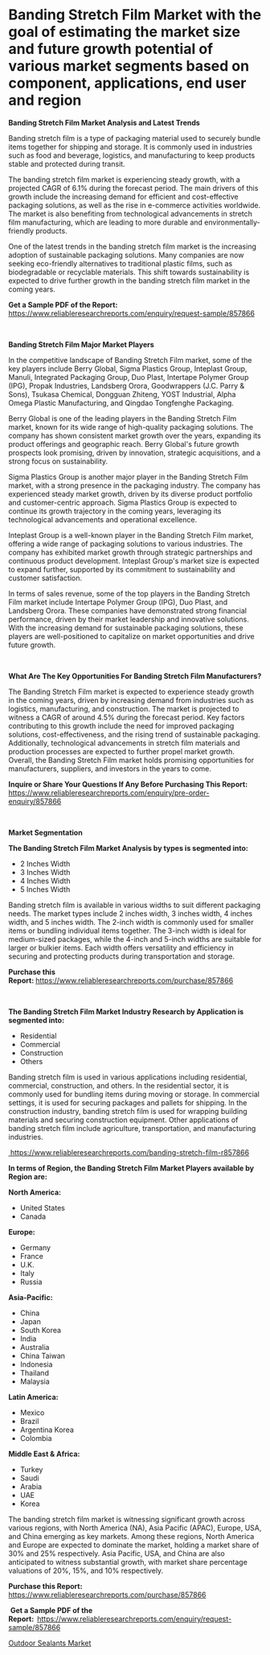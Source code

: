 <p><h1>Banding Stretch Film Market with the goal of estimating the market size and future growth potential of various market segments based on component, applications, end user and region</h1></p><p><strong>Banding Stretch Film Market Analysis and Latest Trends</strong></p>
<p><p>Banding stretch film is a type of packaging material used to securely bundle items together for shipping and storage. It is commonly used in industries such as food and beverage, logistics, and manufacturing to keep products stable and protected during transit. </p><p>The banding stretch film market is experiencing steady growth, with a projected CAGR of 6.1% during the forecast period. The main drivers of this growth include the increasing demand for efficient and cost-effective packaging solutions, as well as the rise in e-commerce activities worldwide. The market is also benefiting from technological advancements in stretch film manufacturing, which are leading to more durable and environmentally-friendly products.</p><p>One of the latest trends in the banding stretch film market is the increasing adoption of sustainable packaging solutions. Many companies are now seeking eco-friendly alternatives to traditional plastic films, such as biodegradable or recyclable materials. This shift towards sustainability is expected to drive further growth in the banding stretch film market in the coming years.</p></p>
<p><strong>Get a Sample PDF of the Report:&nbsp;</strong> <a href="https://www.reliableresearchreports.com/enquiry/request-sample/857866">https://www.reliableresearchreports.com/enquiry/request-sample/857866</a></p>
<p>&nbsp;</p>
<p><strong>Banding Stretch Film Major Market Players</strong></p>
<p><p>In the competitive landscape of Banding Stretch Film market, some of the key players include Berry Global, Sigma Plastics Group, Inteplast Group, Manuli, Integrated Packaging Group, Duo Plast, Intertape Polymer Group (IPG), Propak Industries, Landsberg Orora, Goodwrappers (J.C. Parry & Sons), Tsukasa Chemical, Dongguan Zhiteng, YOST Industrial, Alpha Omega Plastic Manufacturing, and Qingdao Tongfenghe Packaging.</p><p>Berry Global is one of the leading players in the Banding Stretch Film market, known for its wide range of high-quality packaging solutions. The company has shown consistent market growth over the years, expanding its product offerings and geographic reach. Berry Global's future growth prospects look promising, driven by innovation, strategic acquisitions, and a strong focus on sustainability.</p><p>Sigma Plastics Group is another major player in the Banding Stretch Film market, with a strong presence in the packaging industry. The company has experienced steady market growth, driven by its diverse product portfolio and customer-centric approach. Sigma Plastics Group is expected to continue its growth trajectory in the coming years, leveraging its technological advancements and operational excellence.</p><p>Inteplast Group is a well-known player in the Banding Stretch Film market, offering a wide range of packaging solutions to various industries. The company has exhibited market growth through strategic partnerships and continuous product development. Inteplast Group's market size is expected to expand further, supported by its commitment to sustainability and customer satisfaction.</p><p>In terms of sales revenue, some of the top players in the Banding Stretch Film market include Intertape Polymer Group (IPG), Duo Plast, and Landsberg Orora. These companies have demonstrated strong financial performance, driven by their market leadership and innovative solutions. With the increasing demand for sustainable packaging solutions, these players are well-positioned to capitalize on market opportunities and drive future growth.</p></p>
<p>&nbsp;</p>
<p><strong>What Are The Key Opportunities For Banding Stretch Film Manufacturers?</strong></p>
<p><p>The Banding Stretch Film market is expected to experience steady growth in the coming years, driven by increasing demand from industries such as logistics, manufacturing, and construction. The market is projected to witness a CAGR of around 4.5% during the forecast period. Key factors contributing to this growth include the need for improved packaging solutions, cost-effectiveness, and the rising trend of sustainable packaging. Additionally, technological advancements in stretch film materials and production processes are expected to further propel market growth. Overall, the Banding Stretch Film market holds promising opportunities for manufacturers, suppliers, and investors in the years to come.</p></p>
<p><strong>Inquire or Share Your Questions If Any Before Purchasing This Report:</strong> <a href="https://www.reliableresearchreports.com/enquiry/pre-order-enquiry/857866">https://www.reliableresearchreports.com/enquiry/pre-order-enquiry/857866</a></p>
<p>&nbsp;</p>
<p><strong>Market Segmentation</strong></p>
<p><strong>The Banding Stretch Film Market Analysis by types is segmented into:</strong></p>
<p><ul><li>2 Inches Width</li><li>3 Inches Width</li><li>4 Inches Width</li><li>5 Inches Width</li></ul></p>
<p><p>Banding stretch film is available in various widths to suit different packaging needs. The market types include 2 inches width, 3 inches width, 4 inches width, and 5 inches width. The 2-inch width is commonly used for smaller items or bundling individual items together. The 3-inch width is ideal for medium-sized packages, while the 4-inch and 5-inch widths are suitable for larger or bulkier items. Each width offers versatility and efficiency in securing and protecting products during transportation and storage.</p></p>
<p><strong>Purchase this Report:&nbsp;</strong><a href="https://www.reliableresearchreports.com/purchase/857866">https://www.reliableresearchreports.com/purchase/857866</a></p>
<p>&nbsp;</p>
<p><strong>The Banding Stretch Film Market Industry Research by Application is segmented into:</strong></p>
<p><ul><li>Residential</li><li>Commercial</li><li>Construction</li><li>Others</li></ul></p>
<p><p>Banding stretch film is used in various applications including residential, commercial, construction, and others. In the residential sector, it is commonly used for bundling items during moving or storage. In commercial settings, it is used for securing packages and pallets for shipping. In the construction industry, banding stretch film is used for wrapping building materials and securing construction equipment. Other applications of banding stretch film include agriculture, transportation, and manufacturing industries.</p></p>
<p><a href="https://www.reliableresearchreports.com/banding-stretch-film-r857866">&nbsp;https://www.reliableresearchreports.com/banding-stretch-film-r857866</a></p>
<p><strong>In terms of Region, the Banding Stretch Film Market Players available by Region are:</strong></p>
<p>
    <p> <strong> North America: </strong>
        <ul>
            <li>United States</li>
            <li>Canada</li>
        </ul>
        </p> 
    <p> <strong> Europe: </strong>
        <ul>
            <li>Germany</li>
            <li>France</li>
            <li>U.K.</li>
            <li>Italy</li>
            <li>Russia</li>
        </ul>
        </p> 
    <p> <strong> Asia-Pacific: </strong>
        <ul>
            <li>China</li>
            <li>Japan</li>
            <li>South Korea</li>
            <li>India</li>
            <li>Australia</li>
            <li>China Taiwan</li>
            <li>Indonesia</li>
            <li>Thailand</li>
            <li>Malaysia</li>
        </ul>
        </p> 
    <p> <strong> Latin America: </strong>
        <ul>
            <li>Mexico</li>
            <li>Brazil</li>
            <li>Argentina Korea</li>
            <li>Colombia</li>
        </ul>
        </p> 
    <p> <strong> Middle East & Africa: </strong>
        <ul>
            <li>Turkey</li>
            <li>Saudi</li>
            <li>Arabia</li>
            <li>UAE</li>
            <li>Korea</li>
        </ul>
    </p>
    </p>
<p><p>The banding stretch film market is witnessing significant growth across various regions, with North America (NA), Asia Pacific (APAC), Europe, USA, and China emerging as key markets. Among these regions, North America and Europe are expected to dominate the market, holding a market share of 30% and 25% respectively. Asia Pacific, USA, and China are also anticipated to witness substantial growth, with market share percentage valuations of 20%, 15%, and 10% respectively.</p></p>
<p><strong>Purchase this Report: </strong><a href="https://www.reliableresearchreports.com/purchase/857866">https://www.reliableresearchreports.com/purchase/857866</a></p>
<p>&nbsp;<strong>Get a Sample PDF of the Report:&nbsp;&nbsp;</strong><a href="https://www.reliableresearchreports.com/enquiry/request-sample/857866">https://www.reliableresearchreports.com/enquiry/request-sample/857866</a></p>
<p><strong></strong></p>
<p><p><a href="https://github.com/josesg55/Market-Research-Report-List-3/blob/main/outdoor-sealants-market.md">Outdoor Sealants Market</a></p></p>